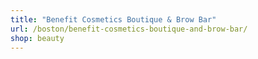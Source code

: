 ```yaml
---
title: "Benefit Cosmetics Boutique & Brow Bar"
url: /boston/benefit-cosmetics-boutique-and-brow-bar/
shop: beauty
---
```

